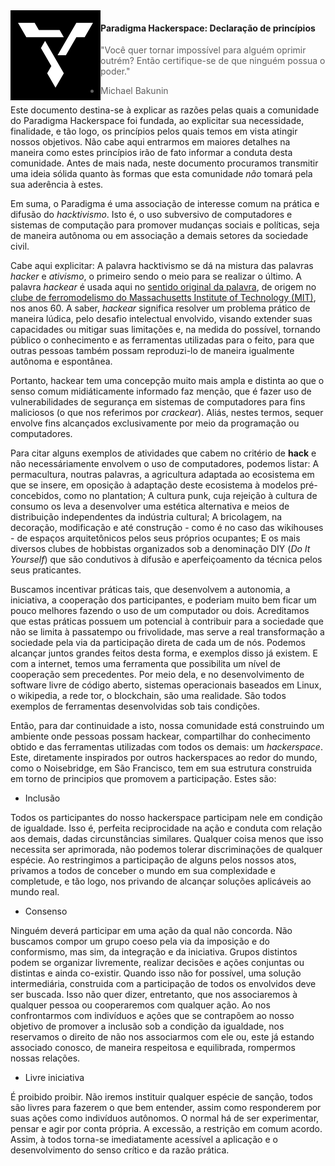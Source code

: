 <img src="icon.svg" align="left" width="144px" height="144px"/>

#### Paradigma Hackerspace: Declaração de princípios

> "Você quer tornar impossível para alguém oprimir outrém? Então certifique-se de que ninguém possua o poder."
> - Michael Bakunin

Este documento destina-se à explicar as razões pelas quais a comunidade do Paradigma Hackerspace foi fundada, ao explicitar sua necessidade, finalidade, e tão logo, os princípios pelos quais temos em vista atingir nossos objetivos. Não cabe aqui entrarmos em maiores detalhes na maneira como estes princípios irão de fato informar a conduta desta comunidade. Antes de mais nada, neste documento procuramos transmitir uma ideia sólida quanto às formas que esta comunidade *não* tomará pela sua aderência à estes.

Em suma, o Paradigma é uma associação de interesse comum na prática e difusão do *hacktivismo*. Isto é, o uso subversivo de computadores e sistemas de computação para promover mudanças sociais e políticas, seja de maneira autônoma ou em associação a demais setores da sociedade civil.

Cabe aqui explicitar: A palavra hacktivismo se dá na mistura das palavras *hacker* e *ativismo*, o primeiro sendo o meio para se realizar o último. A palavra *hackear* é usada aqui no [sentido original da palavra](https://stallman.org/articles/on-hacking.html), de origem no [clube de ferromodelismo do Massachusetts Institute of Technology (MIT)](http://tmrc.mit.edu/hackers-ref.html), nos anos 60. A saber, *hackear* significa resolver um problema prático de maneira lúdica, pelo desafio intelectual envolvido, visando extender suas capacidades ou mitigar suas limitações e, na medida do possível, tornando público o conhecimento e as ferramentas utilizadas para o feito, para que outras pessoas também possam reproduzi-lo de maneira igualmente autônoma e espontânea.

Portanto, hackear tem uma concepção muito mais ampla e distinta ao que o senso comum midiáticamente informado faz menção, que é fazer uso de vulnerabilidades de segurança em sistemas de computadores para fins maliciosos (o que nos referimos por *crackear*). Aliás, nestes termos, sequer envolve fins alcançados exclusivamente por meio da programação ou computadores.

Para citar alguns exemplos de atividades que cabem no critério de **hack** e não necessáriamente envolvem o uso de computadores, podemos listar: A permacultura, noutras palavras, a agricultura adaptada ao ecosistema em que se insere, em oposição à adaptação deste ecosistema à modelos pré-concebidos, como no plantation; A cultura punk, cuja rejeição à cultura de consumo os leva a desenvolver uma estética alternativa e meios de distribuição independentes da indústria cultural; A bricolagem, na decoração, modificação e até construção - como é no caso das wikihouses - de espaços arquitetônicos pelos seus próprios ocupantes; E os mais diversos clubes de hobbistas organizados sob a denominação DIY (*Do It Yourself*) que são condutivos à difusão e aperfeiçoamento da técnica pelos seus praticantes.

Buscamos incentivar práticas tais, que desenvolvem a autonomia, a iniciativa, a cooperação dos participantes, e poderiam muito bem ficar um pouco melhores fazendo o uso de um computador ou dois. Acreditamos que estas práticas possuem um potencial à contribuir para a sociedade que não se limita à passatempo ou frivolidade, mas serve a real transformação a sociedade pela via da participação direta de cada um de nós. Podemos alcançar juntos grandes feitos desta forma, e exemplos disso já existem. E com a internet, temos uma ferramenta que possibilita um nível de cooperação sem precedentes. Por meio dela, e no desenvolvimento de software livre de código aberto, sistemas operacionais baseados em Linux, o wikipedia, a rede tor, o blockchain, são uma realidade. São todos exemplos de ferramentas desenvolvidas sob tais condições.

Então, para dar continuidade a isto, nossa comunidade está construindo um ambiente onde pessoas possam hackear, compartilhar do conhecimento obtido e das ferramentas utilizadas com todos os demais: um *hackerspace*. Este, diretamente inspirados por outros hackerspaces ao redor do mundo, como o Noisebridge, em São Francisco, tem em sua estrutura construida em torno de principios que promovem a participação. Estes são:

- Inclusão

Todos os participantes do nosso hackerspace participam nele em condição de igualdade. Isso é, perfeita reciprocidade na ação e conduta com relação aos demais, dadas circunstâncias similares. Qualquer coisa menos que isso necessita ser aprimorada, não podemos tolerar discriminações de qualquer espécie. Ao restringimos a participação de alguns pelos nossos atos, privamos a todos de conceber o mundo em sua complexidade e completude, e tão logo, nos privando de alcançar soluções aplicáveis ao mundo real.

- Consenso

Ninguém deverá participar em uma ação da qual não concorda. Não buscamos compor um grupo coeso pela via da imposição e do conformismo, mas sim, da integração e da iniciativa. Grupos distintos podem se organizar livremente, realizar decisões e ações conjuntas ou distintas e ainda co-existir. Quando isso não for possível, uma solução intermediária, construida com a participação de todos os envolvidos deve ser buscada. Isso não quer dizer, entretanto, que nos associaremos à qualquer pessoa ou cooperaremos com qualquer ação. Ao nos confrontarmos com indivíduos e ações que se contrapõem ao nosso objetivo de promover a inclusão sob a condição da igualdade, nos reservamos o direito de não nos associarmos com ele ou, este já estando associado conosco, de maneira respeitosa e equilibrada, rompermos nossas relações.

- Livre iniciativa

É proibido proibir. Não iremos instituir qualquer espécie de sanção, todos são livres para fazerem o que bem entender, assim como responderem por suas ações como indivíduos autônomos. O normal há de ser experimentar, pensar e agir por conta própria. A excessão, a restrição em comum acordo. Assim, à todos torna-se imediatamente acessível a aplicação e o desenvolvimento do senso crítico e da razão prática.
